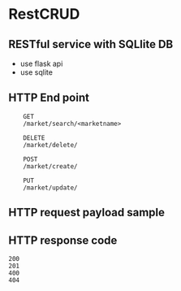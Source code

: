 # RestCRUD


## RESTful service with SQLlite DB
 - use flask api
 - use sqlite
 
## HTTP End point 

		GET  
		/market/search/<marketname>

		DELETE
		/market/delete/

		POST
		/market/create/

		PUT
		/market/update/

## HTTP request payload sample


## HTTP response code
	200
	201
	400
	404
